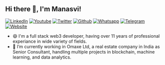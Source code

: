 

## Hi there 👋, I'm Manasvi!
    
[![LinkedIn][linkedin-shield]][linkedin-url]
[![Youtube][youtube-shield]][youtube-url]
[![Twitter][twitter-shield]][twitter-url]
[![Github][github-shield]][github-url]
[![Whatsapp][whatsapp-shield]][whatsapp-url]
[![Telegram][telegram-shield]][telegram-url]
[![Website][website-shield]][website-url]


- 😄 I'm a full stack web3 developer, having over 11 years of professional experiance in wide variety of fields.
- 🔭 I’m currently working in Omaxe Ltd, a real estate company in India as Senior Consultant, handling multiple projects in blockchain, machine learning, and data analytics.








<!---------------------------- MARKDOWN LINKS & IMAGES ---------------------------->
<!------ https://www.markdownguide.org/basic-syntax/#reference-style-links -------->

<!-- How linking works
1. Define links
[image-url]: https://image.shutterstock.com/image-photo/summer-cocktail-grapefruit-rosemary-juicy-600w-1936605118.jpg
[any-url]: https://google.com

2. Use Links
![Any-Image-Link][image-url] <-- This shows the image, notice the "!" in the start
[Any-Link][any-url] <-- This Becomes clickble

-->

[linkedin-shield]: https://img.shields.io/badge/LinkedIn-0077B5?style=for-the-badge&logo=linkedin&logoColor=white
[linkedin-url]: https://www.linkedin.com/in/manasvi-m/

[youtube-shield]: https://img.shields.io/badge/YouTube-FF0000?style=for-the-badge&logo=youtube&logoColor=white
[youtube-url]: https://www.youtube.com/channel/UCAj6U-1KBWbejLuj7CtETDA

[twitter-shield]: https://img.shields.io/badge/Twitter-1DA1F2?style=for-the-badge&logo=twitter&logoColor=white
[twitter-url]: https://twitter.com/manasvimsharma

[whatsapp-shield]: https://img.shields.io/badge/WhatsApp-gray?style=for-the-badge&logo=whatsapp
[whatsapp-url]: https://wa.me/919899447040

[telegram-shield]: https://img.shields.io/badge/Telegram-gray?style=for-the-badge&logo=telegram
[telegram-url]: https://t.me/manasvimohan

[website-shield]: https://img.shields.io/badge/Website-yellow?style=for-the-badge&logo=Iconify
[website-url]: https://manasvi.co.in

[github-shield]: https://img.shields.io/badge/Github-gray?style=for-the-badge&logo=github
[github-url]: https://github.com/manasvimohan/

[product-screenshot]: images/screenshot.png




<!--
#### Github Stats 📊
[![Manasvi's github stats](https://github-readme-stats.vercel.app/api?username=manasvimohan)](https://github.com/anuraghazra/github-readme-stats)

#### More links
[![Manasvi's Medium](https://img.shields.io/badge/Medium-000000?style=for-the-badge&logo=medium&logoColor=white)](https://medium.com/)
[![Manasvi's StackOverflow](https://img.shields.io/badge/StackOverflow-F48024?style=for-the-badge&logo=stackoverflow&logoColor=white)](https://stackoverflow.com/users/)
[![Manasvi's Twitch](https://img.shields.io/badge/Twitch-6441A4?style=for-the-badge&logo=twitch&logoColor=white)](https://www.twitch.tv/)

**manasvimohan/manasvimohan** is a ✨ _special_ ✨ repository because its `README.md` (this file) appears on your GitHub profile.

Here are some ideas to get you started:

- 🔭 I’m currently working on ...
- 🌱 I’m currently learning ...
- 👯 I’m looking to collaborate on ...
- 🤔 I’m looking for help with ...
- 💬 Ask me about ...
- 📫 How to reach me: ...
- 😄 Pronouns: ...
- ⚡ Fun fact: ...
-->
